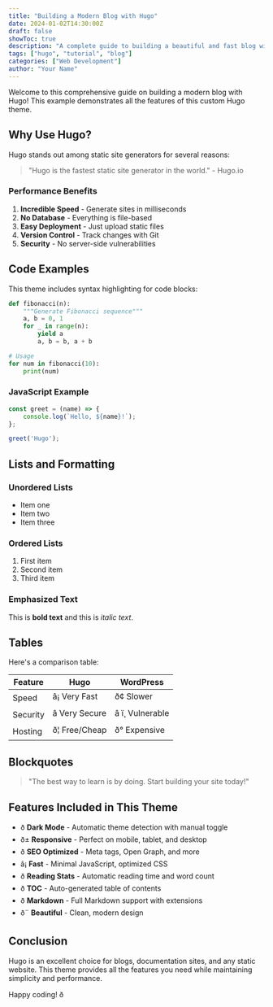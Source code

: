```yaml
---
title: "Building a Modern Blog with Hugo"
date: 2024-01-02T14:30:00Z
draft: false
showToc: true
description: "A complete guide to building a beautiful and fast blog with Hugo static site generator"
tags: ["hugo", "tutorial", "blog"]
categories: ["Web Development"]
author: "Your Name"
---
```


Welcome to this comprehensive guide on building a modern blog with Hugo! This example demonstrates all the features of this custom Hugo theme.

## Why Use Hugo?

Hugo stands out among static site generators for several reasons:

> "Hugo is the fastest static site generator in the world." - Hugo.io

### Performance Benefits

1. **Incredible Speed** - Generate sites in milliseconds
2. **No Database** - Everything is file-based
3. **Easy Deployment** - Just upload static files
4. **Version Control** - Track changes with Git
5. **Security** - No server-side vulnerabilities

## Code Examples

This theme includes syntax highlighting for code blocks:

```python
def fibonacci(n):
    """Generate Fibonacci sequence"""
    a, b = 0, 1
    for _ in range(n):
        yield a
        a, b = b, a + b

# Usage
for num in fibonacci(10):
    print(num)
```

### JavaScript Example

```javascript
const greet = (name) => {
    console.log(`Hello, ${name}!`);
};

greet('Hugo');
```

## Lists and Formatting

### Unordered Lists
- Item one
- Item two
- Item three

### Ordered Lists
1. First item
2. Second item
3. Third item

### Emphasized Text
This is **bold text** and this is *italic text*.

## Tables

Here's a comparison table:

| Feature | Hugo | WordPress |
|---------|------|-----------|
| Speed | â¡ Very Fast | ð¢ Slower |
| Security | â Very Secure | â ï¸ Vulnerable |
| Hosting | ð¦ Free/Cheap | ð° Expensive |

## Blockquotes

> "The best way to learn is by doing. Start building your site today!"

## Features Included in This Theme

- ð **Dark Mode** - Automatic theme detection with manual toggle
- ð± **Responsive** - Perfect on mobile, tablet, and desktop
- ð **SEO Optimized** - Meta tags, Open Graph, and more
- â¡ **Fast** - Minimal JavaScript, optimized CSS
- ð **Reading Stats** - Automatic reading time and word count
- ð **TOC** - Auto-generated table of contents
- ð **Markdown** - Full Markdown support with extensions
- ð¨ **Beautiful** - Clean, modern design

## Conclusion

Hugo is an excellent choice for blogs, documentation sites, and any static website. This theme provides all the features you need while maintaining simplicity and performance.

Happy coding! ð


